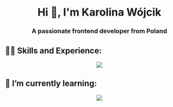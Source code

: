<h1 align="center">Hi 👋, I'm Karolina Wójcik</h1>
<h3 align="center">A passionate frontend developer from Poland</h3>

<p align="left">
</p>

## 💪🏽 Skills and Experience:
<p align="center">
  <a href="https://skillicons.dev">
    <img src="https://skillicons.dev/icons?i=html,css,javascript" />
  </a>
</p>


## 🌱 I’m currently learning:
<p align="center">
  <a href="https://skillicons.dev">
    <img src="https://skillicons.dev/icons?i=react,nodejs" />
  </a>
</p>
